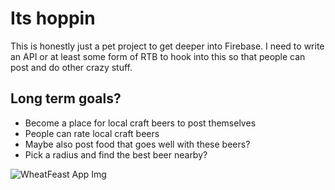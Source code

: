 # Its hoppin
This is honestly just a pet project to get deeper into Firebase. I need to write an API or at least some form of RTB to hook into this so that people can post and do other crazy stuff.

## Long term goals?
- Become a place for local craft beers to post themselves
- People can rate local craft beers
- Maybe also post food that goes well with these beers?
- Pick a radius and find the best beer nearby?

![WheatFeast App Img](https://i.imgur.com/3OWH0WA.png)
